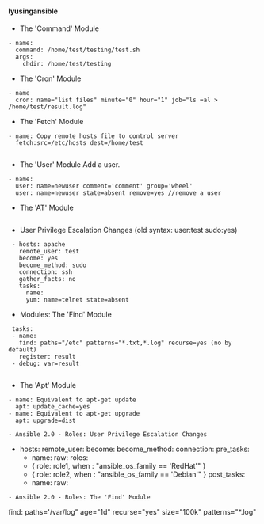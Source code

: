 #### lyusingansible
- The 'Command' Module
```
- name:
  command: /home/test/testing/test.sh
  args:
    chdir: /home/test/testing
```
- The 'Cron' Module
```
- name
  cron: name="list files" minute="0" hour="1" job="ls =al > /home/test/result.log"
```
- The 'Fetch' Module
```
- name: Copy remote hosts file to control server
  fetch:src=/etc/hosts dest=/home/test
  
```

- The 'User' Module
Add a user.
```
- name:
  user: name=newuser comment='comment' group='wheel'
  user: name=newuser state=absent remove=yes //remove a user
```
- The 'AT' Module
```

```
- User Privilege Escalation Changes
 (old syntax: user:test sudo:yes)
```
 - hosts: apache
   remote_user: test
   become: yes
   become_method: sudo
   connection: ssh
   gather_facts: no
   tasks:
     name: 
     yum: name=telnet state=absent
```
 
- Modules: The 'Find' Module

```
 tasks:
 - name:
   find: paths="/etc" patterns="*.txt,*.log" recurse=yes (no by default)
   register: result
 - debug: var=result
 
```
- The 'Apt' Module
```
- name: Equivalent to apt-get update
  apt: update_cache=yes
- name: Equivalent to apt-get upgrade
  apt: upgrade=dist

- Ansible 2.0 - Roles: User Privilege Escalation Changes
```
 - hosts:
   remote_user:
   become:
   become_method:
   connection:
   pre_tasks:
   - name:
     raw:
   roles:
   - { role: role1, when : "ansible_os_family == 'RedHat'" }
   - { role: role2, when : "ansible_os_family == 'Debian'" }
   post_tasks:
   - name:
     raw:
```
- Ansible 2.0 - Roles: The 'Find' Module
```
find: paths='/var/log" age="1d" recurse="yes" size="100k" patterns="*.log"
```

